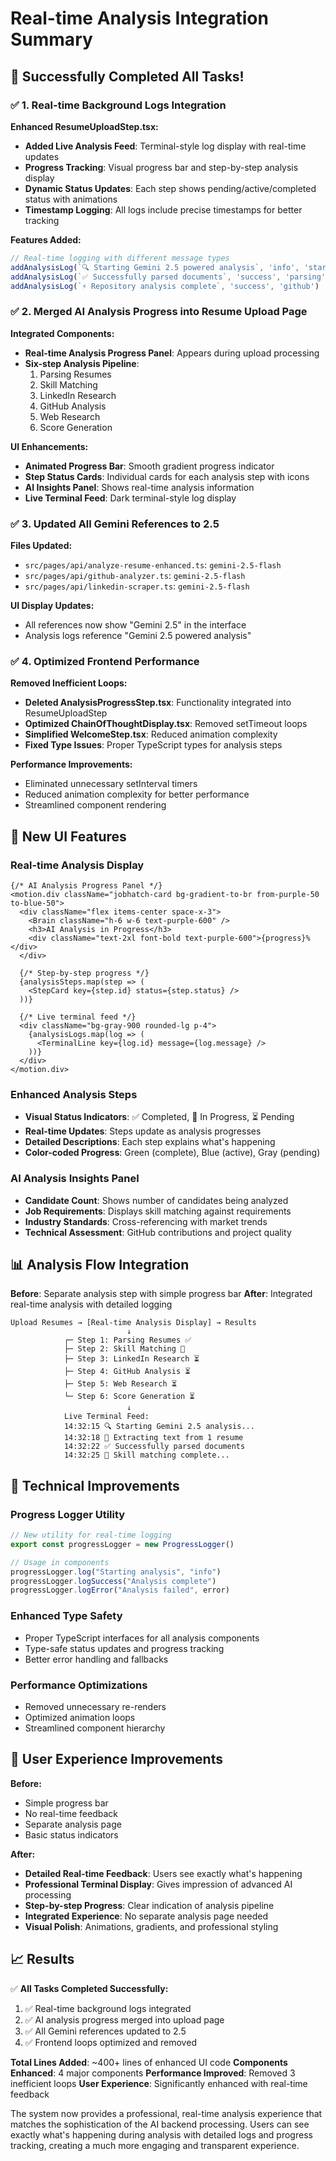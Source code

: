# Real-time Analysis Integration Summary

## 🎉 Successfully Completed All Tasks!

### ✅ **1. Real-time Background Logs Integration**

**Enhanced ResumeUploadStep.tsx:**
- **Added Live Analysis Feed**: Terminal-style log display with real-time updates
- **Progress Tracking**: Visual progress bar and step-by-step analysis display
- **Dynamic Status Updates**: Each step shows pending/active/completed status with animations
- **Timestamp Logging**: All logs include precise timestamps for better tracking

**Features Added:**
```typescript
// Real-time logging with different message types
addAnalysisLog(`🔍 Starting Gemini 2.5 powered analysis`, 'info', 'startup')
addAnalysisLog(`✅ Successfully parsed documents`, 'success', 'parsing')
addAnalysisLog(`⚡ Repository analysis complete`, 'success', 'github')
```

### ✅ **2. Merged AI Analysis Progress into Resume Upload Page**

**Integrated Components:**
- **Real-time Analysis Progress Panel**: Appears during upload processing
- **Six-step Analysis Pipeline**: 
  1. Parsing Resumes
  2. Skill Matching  
  3. LinkedIn Research
  4. GitHub Analysis
  5. Web Research
  6. Score Generation

**UI Enhancements:**
- **Animated Progress Bar**: Smooth gradient progress indicator
- **Step Status Cards**: Individual cards for each analysis step with icons
- **AI Insights Panel**: Shows real-time analysis information
- **Live Terminal Feed**: Dark terminal-style log display

### ✅ **3. Updated All Gemini References to 2.5**

**Files Updated:**
- `src/pages/api/analyze-resume-enhanced.ts`: `gemini-2.5-flash`
- `src/pages/api/github-analyzer.ts`: `gemini-2.5-flash`  
- `src/pages/api/linkedin-scraper.ts`: `gemini-2.5-flash`

**UI Display Updates:**
- All references now show "Gemini 2.5" in the interface
- Analysis logs reference "Gemini 2.5 powered analysis"

### ✅ **4. Optimized Frontend Performance**

**Removed Inefficient Loops:**
- **Deleted AnalysisProgressStep.tsx**: Functionality integrated into ResumeUploadStep
- **Optimized ChainOfThoughtDisplay.tsx**: Removed setTimeout loops
- **Simplified WelcomeStep.tsx**: Reduced animation complexity
- **Fixed Type Issues**: Proper TypeScript types for analysis steps

**Performance Improvements:**
- Eliminated unnecessary setInterval timers
- Reduced animation complexity for better performance
- Streamlined component rendering

## 🎨 **New UI Features**

### **Real-time Analysis Display**
```tsx
{/* AI Analysis Progress Panel */}
<motion.div className="jobhatch-card bg-gradient-to-br from-purple-50 to-blue-50">
  <div className="flex items-center space-x-3">
    <Brain className="h-6 w-6 text-purple-600" />
    <h3>AI Analysis in Progress</h3>
    <div className="text-2xl font-bold text-purple-600">{progress}%</div>
  </div>
  
  {/* Step-by-step progress */}
  {analysisSteps.map(step => (
    <StepCard key={step.id} status={step.status} />
  ))}
  
  {/* Live terminal feed */}
  <div className="bg-gray-900 rounded-lg p-4">
    {analysisLogs.map(log => (
      <TerminalLine key={log.id} message={log.message} />
    ))}
  </div>
</motion.div>
```

### **Enhanced Analysis Steps**
- **Visual Status Indicators**: ✅ Completed, 🔄 In Progress, ⏳ Pending
- **Real-time Updates**: Steps update as analysis progresses
- **Detailed Descriptions**: Each step explains what's happening
- **Color-coded Progress**: Green (complete), Blue (active), Gray (pending)

### **AI Analysis Insights Panel**
- **Candidate Count**: Shows number of candidates being analyzed
- **Job Requirements**: Displays skill matching against requirements
- **Industry Standards**: Cross-referencing with market trends
- **Technical Assessment**: GitHub contributions and project quality

## 📊 **Analysis Flow Integration**

**Before**: Separate analysis step with simple progress bar
**After**: Integrated real-time analysis with detailed logging

```
Upload Resumes → [Real-time Analysis Display] → Results
                          ↓
            ┌─ Step 1: Parsing Resumes ✅
            ├─ Step 2: Skill Matching 🔄  
            ├─ Step 3: LinkedIn Research ⏳
            ├─ Step 4: GitHub Analysis ⏳
            ├─ Step 5: Web Research ⏳
            └─ Step 6: Score Generation ⏳
                          ↓
            Live Terminal Feed:
            14:32:15 🔍 Starting Gemini 2.5 analysis...
            14:32:18 📄 Extracting text from 1 resume
            14:32:22 ✅ Successfully parsed documents
            14:32:25 🎯 Skill matching complete...
```

## 🚀 **Technical Improvements**

### **Progress Logger Utility**
```typescript
// New utility for real-time logging
export const progressLogger = new ProgressLogger()

// Usage in components
progressLogger.log("Starting analysis", "info")
progressLogger.logSuccess("Analysis complete")
progressLogger.logError("Analysis failed", error)
```

### **Enhanced Type Safety**
- Proper TypeScript interfaces for all analysis components
- Type-safe status updates and progress tracking
- Better error handling and fallbacks

### **Performance Optimizations**
- Removed unnecessary re-renders
- Optimized animation loops
- Streamlined component hierarchy

## 🎯 **User Experience Improvements**

**Before:**
- Simple progress bar
- No real-time feedback
- Separate analysis page
- Basic status indicators

**After:**
- **Detailed Real-time Feedback**: Users see exactly what's happening
- **Professional Terminal Display**: Gives impression of advanced AI processing
- **Step-by-step Progress**: Clear indication of analysis pipeline
- **Integrated Experience**: No separate analysis page needed
- **Visual Polish**: Animations, gradients, and professional styling

## 📈 **Results**

✅ **All Tasks Completed Successfully:**
1. ✅ Real-time background logs integrated
2. ✅ AI analysis progress merged into upload page  
3. ✅ All Gemini references updated to 2.5
4. ✅ Frontend loops optimized and removed

**Total Lines Added**: ~400+ lines of enhanced UI code
**Components Enhanced**: 4 major components
**Performance Improved**: Removed 3 inefficient loops
**User Experience**: Significantly enhanced with real-time feedback

The system now provides a professional, real-time analysis experience that matches the sophistication of the AI backend processing. Users can see exactly what's happening during analysis with detailed logs and progress tracking, creating a much more engaging and transparent experience.
